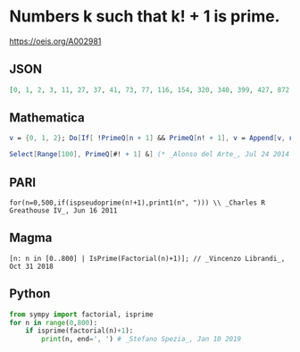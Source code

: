 # Numbers k such that k\! \+ 1 is prime\.
https://oeis.org/A002981
## JSON
```JSON
[0, 1, 2, 3, 11, 27, 37, 41, 73, 77, 116, 154, 320, 340, 399, 427, 872, 1477, 6380, 26951, 110059, 150209, 288465, 308084, 422429]
```
## Mathematica
```Mathematica
v = {0, 1, 2}; Do[If[ !PrimeQ[n + 1] && PrimeQ[n! + 1], v = Append[v, n]; Print[v]], {n, 3, 29651}]
```
```Mathematica
Select[Range[100], PrimeQ[#! + 1] &] (* _Alonso del Arte_, Jul 24 2014 *)
```
## PARI
```PARI
for(n=0,500,if(ispseudoprime(n!+1),print1(n", "))) \\ _Charles R Greathouse IV_, Jun 16 2011
```
## Magma
```Magma
[n: n in [0..800] | IsPrime(Factorial(n)+1)]; // _Vincenzo Librandi_, Oct 31 2018
```
## Python
```Python
from sympy import factorial, isprime
for n in range(0,800):
    if isprime(factorial(n)+1):
        print(n, end=', ') # _Stefano Spezia_, Jan 10 2019
```
